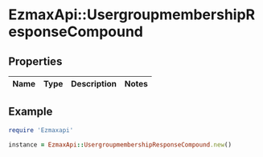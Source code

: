# EzmaxApi::UsergroupmembershipResponseCompound

## Properties

| Name | Type | Description | Notes |
| ---- | ---- | ----------- | ----- |

## Example

```ruby
require 'Ezmaxapi'

instance = EzmaxApi::UsergroupmembershipResponseCompound.new()
```

